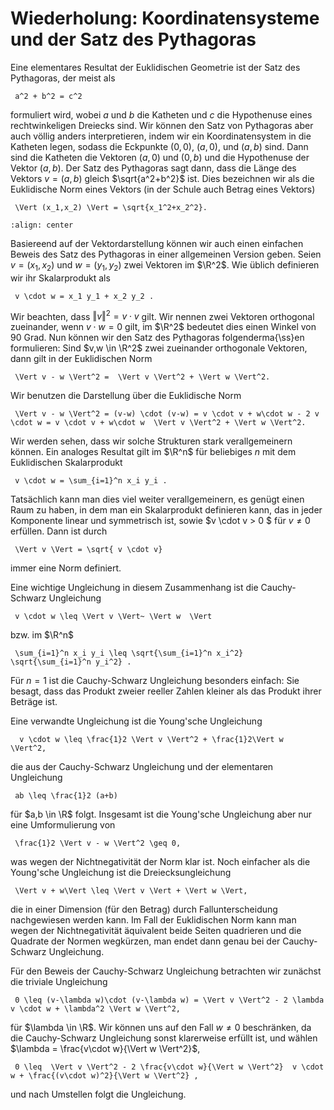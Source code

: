 # Wiederholung: Koordinatensysteme und der Satz des Pythagoras

Eine elementares Resultat der Euklidischen Geometrie ist der Satz des Pythagoras, der meist als

```{math}
 a^2 + b^2 = c^2 
```

formuliert wird, wobei $a$ und $b$ die Katheten und $c$ die Hypothenuse eines rechtwinkeligen Dreiecks sind.
Wir können den Satz von Pythagoras aber auch völlig anders interpretieren, indem wir ein Koordinatensystem in die Katheten legen, sodass die Eckpunkte $(0,0)$, $(a,0)$, und $(a,b)$ sind. Dann sind die Katheten die Vektoren $(a,0)$ und $(0,b)$ und die Hypothenuse der Vektor $(a,b)$. Der Satz des Pythagoras sagt dann, dass die Länge des Vektors $v=(a,b)$ gleich $\sqrt{a^2+b^2}$ ist. Dies bezeichnen wir als die Euklidische Norm eines Vektors (in der Schule auch Betrag eines Vektors)

```{math}
 \Vert (x_1,x_2) \Vert = \sqrt{x_1^2+x_2^2}. 
```

```{image} /img/pythagoras.png
:align: center
```

Basiereend auf der Vektordarstellung können wir auch einen einfachen Beweis des Satz des Pythagoras in einer allgemeinen Version geben. Seien $v=(x_1,x_2)$ und $w=(y_1,y_2)$ zwei Vektoren im $\R^2$. Wie üblich definieren wir ihr Skalarprodukt als

```{math}
 v \cdot w = x_1 y_1 + x_2 y_2 . 
```

Wir beachten, dass $\Vert v \Vert^2 = v \cdot v$ gilt.
Wir nennen zwei Vektoren orthogonal zueinander, wenn $v \cdot w = 0$ gilt, im $\R^2$ bedeutet dies einen Winkel von 90 Grad.
Nun können wir den Satz des Pythagoras folgenderma{\ss}en formulieren: Sind $v,w \in \R^2$ zwei zueinander orthogonale Vektoren, dann gilt in der Euklidischen Norm

```{math}
 \Vert v - w \Vert^2 =  \Vert v \Vert^2 + \Vert w \Vert^2. 
```

Wir benutzen die Darstellung über die Euklidische Norm

```{math}
 \Vert v - w \Vert^2 = (v-w) \cdot (v-w) = v \cdot v + w\cdot w - 2 v \cdot w = v \cdot v + w\cdot w  \Vert v \Vert^2 + \Vert w \Vert^2. 
```

Wir werden sehen, dass wir solche Strukturen stark verallgemeinern können. Ein analoges Resultat gilt im $\R^n$ für beliebiges $n$ mit dem Euklidischen Skalarprodukt

```{math}
 v \cdot w = \sum_{i=1}^n x_i y_i . 
```

Tatsächlich kann man dies viel weiter verallgemeinern, es genügt einen Raum zu haben, in dem man ein Skalarprodukt definieren kann, das in jeder Komponente linear und symmetrisch ist, sowie $v \cdot v > 0 $ für $v \neq 0$ erfüllen.
Dann ist durch

```{math}
 \Vert v \Vert = \sqrt{ v \cdot v} 
```

immer eine Norm definiert.

Eine wichtige Ungleichung in diesem Zusammenhang ist die Cauchy-Schwarz Ungleichung

```{math}
 v \cdot w \leq \Vert v \Vert~ \Vert w  \Vert
```

bzw. im $\R^n$

```{math}
 \sum_{i=1}^n x_i y_i \leq \sqrt{\sum_{i=1}^n x_i^2} \sqrt{\sum_{i=1}^n y_i^2} .
```

Für $n=1$ ist die Cauchy-Schwarz Ungleichung besonders einfach: Sie besagt, dass das Produkt zweier reeller Zahlen kleiner als das Produkt ihrer Beträge ist.  

Eine verwandte Ungleichung ist die Young'sche Ungleichung

```{math}
  v \cdot w \leq \frac{1}2 \Vert v \Vert^2 + \frac{1}2\Vert w  \Vert^2, 
```

die aus der Cauchy-Schwarz Ungleichung und der elementaren Ungleichung

```{math}
 ab \leq \frac{1}2 (a+b) 
```

für $a,b \in \R$ folgt. Insgesamt ist die Young'sche Ungleichung aber nur eine Umformulierung von

```{math}
 \frac{1}2 \Vert v - w \Vert^2 \geq 0, 
```

was wegen der Nichtnegativität der Norm klar ist. Noch einfacher als die Young'sche Ungleichung ist die Dreiecksungleichung

```{math}
 \Vert v + w\Vert \leq \Vert v \Vert + \Vert w \Vert, 
```

die in einer Dimension (für den Betrag) durch Fallunterscheidung nachgewiesen werden kann. Im Fall der Euklidischen Norm kann man wegen der Nichtnegativität äquivalent beide Seiten quadrieren und die Quadrate der Normen wegkürzen, man endet dann genau bei der Cauchy-Schwarz Ungleichung.

Für den Beweis der Cauchy-Schwarz Ungleichung betrachten wir zunächst die triviale Ungleichung

```{math}
 0 \leq (v-\lambda w)\cdot (v-\lambda w) = \Vert v \Vert^2 - 2 \lambda v \cdot w + \lambda^2 \Vert w \Vert^2, 
```

für $\lambda \in \R$. Wir können uns auf den Fall $w \neq 0$ beschränken, da die Cauchy-Schwarz Ungleichung sonst klarerweise erfüllt ist, und wählen $\lambda = \frac{v\cdot w}{\Vert w \Vert^2}$,

```{math}
 0 \leq  \Vert v \Vert^2 - 2 \frac{v\cdot w}{\Vert w \Vert^2}  v \cdot w + \frac{(v\cdot w)^2}{\Vert w \Vert^2} , 
```

und nach Umstellen folgt die Ungleichung.
